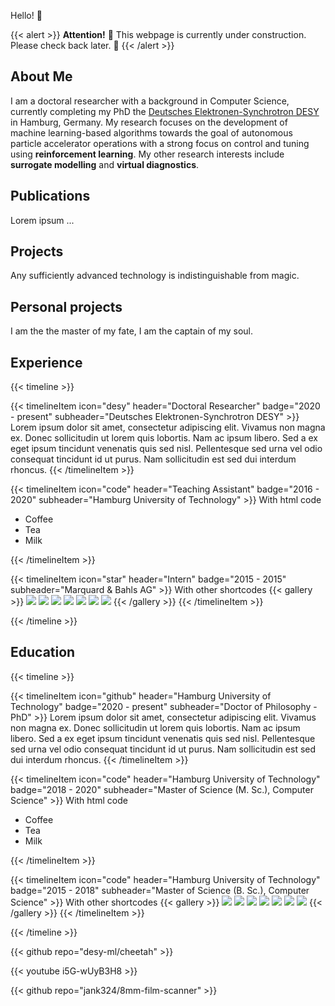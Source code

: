 Hello! 🦦

{{< alert >}}
**Attention!** 🚧 This webpage is currently under construction. Please check back later. 🚧
{{< /alert >}}

## About Me

I am a doctoral researcher with a background in Computer Science, currently completing my PhD the [Deutsches Elektronen-Synchrotron DESY](https://www.desy.de/) in Hamburg, Germany. My research focuses on the development of machine learning-based algorithms towards the goal of autonomous particle accelerator operations with a strong focus on control and tuning using **reinforcement learning**. My other research interests include **surrogate modelling** and **virtual diagnostics**.

## Publications

Lorem ipsum ...

## Projects

Any sufficiently advanced technology is indistinguishable from magic.

## Personal projects

I am the the master of my fate, I am the captain of my soul.

## Experience

{{< timeline >}}

{{< timelineItem icon="desy" header="Doctoral Researcher" badge="2020 - present" subheader="Deutsches Elektronen-Synchrotron DESY" >}}
Lorem ipsum dolor sit amet, consectetur adipiscing elit. Vivamus non magna ex. Donec sollicitudin ut lorem quis lobortis. Nam ac ipsum libero. Sed a ex eget ipsum tincidunt venenatis quis sed nisl. Pellentesque sed urna vel odio consequat tincidunt id ut purus. Nam sollicitudin est sed dui interdum rhoncus.
{{< /timelineItem >}}

{{< timelineItem icon="code" header="Teaching Assistant" badge="2016 - 2020" subheader="Hamburg University of Technology" >}}
With html code

<ul>
  <li>Coffee</li>
  <li>Tea</li>
  <li>Milk</li>
</ul>
{{< /timelineItem >}}

{{< timelineItem icon="star" header="Intern" badge="2015 - 2015" subheader="Marquard & Bahls AG" >}}
With other shortcodes
{{< gallery >}}
<img src="gallery/01.jpg" class="grid-w33" />
<img src="gallery/02.jpg" class="grid-w33" />
<img src="gallery/03.jpg" class="grid-w33" />
<img src="gallery/04.jpg" class="grid-w33" />
<img src="gallery/05.jpg" class="grid-w33" />
<img src="gallery/06.jpg" class="grid-w33" />
<img src="gallery/07.jpg" class="grid-w33" />
{{< /gallery >}}
{{< /timelineItem >}}

{{< /timeline >}}

## Education

{{< timeline >}}

{{< timelineItem icon="github" header="Hamburg University of Technology" badge="2020 - present" subheader="Doctor of Philosophy - PhD" >}}
Lorem ipsum dolor sit amet, consectetur adipiscing elit. Vivamus non magna ex. Donec sollicitudin ut lorem quis lobortis. Nam ac ipsum libero. Sed a ex eget ipsum tincidunt venenatis quis sed nisl. Pellentesque sed urna vel odio consequat tincidunt id ut purus. Nam sollicitudin est sed dui interdum rhoncus.
{{< /timelineItem >}}

{{< timelineItem icon="code" header="Hamburg University of Technology" badge="2018 - 2020" subheader="Master of Science (M. Sc.), Computer Science" >}}
With html code

<ul>
  <li>Coffee</li>
  <li>Tea</li>
  <li>Milk</li>
</ul>
{{< /timelineItem >}}

{{< timelineItem icon="code" header="Hamburg University of Technology" badge="2015 - 2018" subheader="Master of Science (B. Sc.), Computer Science" >}}
With other shortcodes
{{< gallery >}}
<img src="gallery/01.jpg" class="grid-w33" />
<img src="gallery/02.jpg" class="grid-w33" />
<img src="gallery/03.jpg" class="grid-w33" />
<img src="gallery/04.jpg" class="grid-w33" />
<img src="gallery/05.jpg" class="grid-w33" />
<img src="gallery/06.jpg" class="grid-w33" />
<img src="gallery/07.jpg" class="grid-w33" />
{{< /gallery >}}
{{< /timelineItem >}}

{{< /timeline >}}

{{< github repo="desy-ml/cheetah" >}}

{{< youtube i5G-wUyB3H8 >}}

{{< github repo="jank324/8mm-film-scanner" >}}
